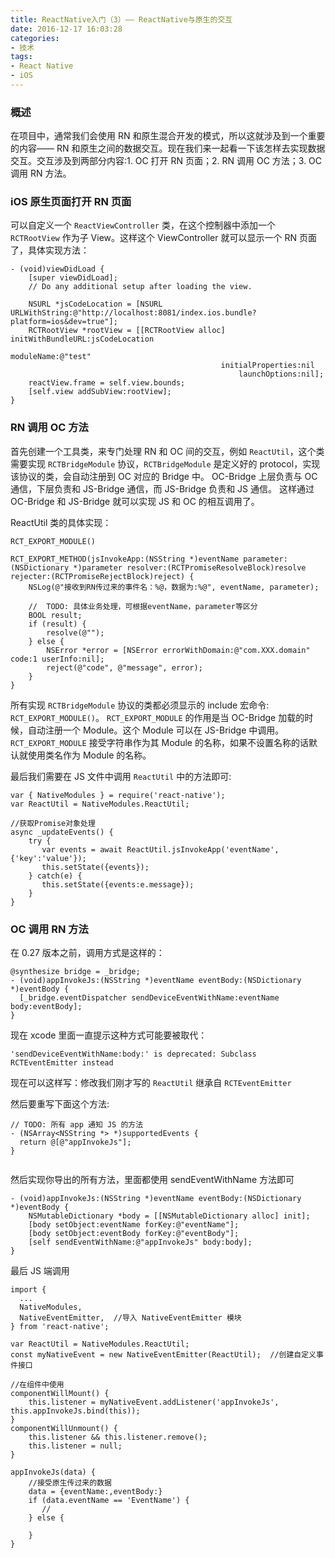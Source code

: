 ```yaml
---
title: ReactNative入门（3）—— ReactNative与原生的交互
date: 2016-12-17 16:03:28
categories:
- 技术
tags:
- React Native
- iOS
---
```


### 概述

在项目中，通常我们会使用 RN 和原生混合开发的模式，所以这就涉及到一个重要的内容—— RN 和原生之间的数据交互。现在我们来一起看一下该怎样去实现数据交互。交互涉及到两部分内容:1. OC 打开 RN 页面；2. RN 调用 OC 方法；3. OC 调用 RN 方法。

<!--more-->

### iOS 原生页面打开 RN 页面

可以自定义一个 `ReactViewController` 类，在这个控制器中添加一个 `RCTRootView` 作为子 View。这样这个 ViewController 就可以显示一个 RN 页面了，具体实现方法：

```
- (void)viewDidLoad {
    [super viewDidLoad];
    // Do any additional setup after loading the view.
    
	NSURL *jsCodeLocation = [NSURL URLWithString:@"http://localhost:8081/index.ios.bundle?platform=ios&dev=true"];
	RCTRootView *rootView = [[RCTRootView alloc] initWithBundleURL:jsCodeLocation
                                                      moduleName:@"test"
                                               initialProperties:nil
                                                   launchOptions:nil];
	reactView.frame = self.view.bounds;
	[self.view addSubView:rootView];
}
```

### RN 调用 OC 方法

首先创建一个工具类，来专门处理 RN 和 OC 间的交互，例如 `ReactUtil`，这个类需要实现 `RCTBridgeModule` 协议，`RCTBridgeModule` 是定义好的 protocol，实现该协议的类，会自动注册到 OC 对应的 Bridge 中。
OC-Bridge 上层负责与 OC 通信，下层负责和 JS-Bridge 通信，而 JS-Bridge 负责和 JS 通信。
这样通过 OC-Bridge 和 JS-Bridge 就可以实现 JS 和 OC 的相互调用了。

ReactUtil 类的具体实现：

```
RCT_EXPORT_MODULE()

RCT_EXPORT_METHOD(jsInvokeApp:(NSString *)eventName parameter:(NSDictionary *)parameter resolver:(RCTPromiseResolveBlock)resolve rejecter:(RCTPromiseRejectBlock)reject) {
    NSLog(@"接收到RN传过来的事件名：%@，数据为:%@", eventName, parameter);
    
    //  TODO: 具体业务处理，可根据eventName，parameter等区分
    BOOL result;
    if (result) {
        resolve(@"");
    } else {
        NSError *error = [NSError errorWithDomain:@"com.XXX.domain" code:1 userInfo:nil];
        reject(@"code", @"message", error);
    }
}

```

所有实现 `RCTBridgeModule` 协议的类都必须显示的 include 宏命令: `RCT_EXPORT_MODULE()`。
`RCT_EXPORT_MODULE` 的作用是当 OC-Bridge 加载的时候，自动注册一个 Module。这个 Module 可以在 JS-Bridge 中调用。
`RCT_EXPORT_MODULE` 接受字符串作为其 Module 的名称，如果不设置名称的话默认就使用类名作为 Module 的名称。

最后我们需要在 JS 文件中调用 `ReactUtil` 中的方法即可:

```
var { NativeModules } = require('react-native');
var ReactUtil = NativeModules.ReactUtil;
 
//获取Promise对象处理
async _updateEvents() {
    try {
       var events = await ReactUtil.jsInvokeApp('eventName', {'key':'value'});
       this.setState({events});
    } catch(e) {
       this.setState({events:e.message});
    }
}
```

### OC 调用 RN 方法

在 0.27 版本之前，调用方式是这样的：

```
@synthesize bridge = _bridge; 
- (void)appInvokeJs:(NSString *)eventName eventBody:(NSDictionary *)eventBody { 
  [_bridge.eventDispatcher sendDeviceEventWithName:eventName body:eventBody];
}
```

现在 xcode 里面一直提示这种方式可能要被取代：

`'sendDeviceEventWithName:body:' is deprecated: Subclass RCTEventEmitter instead`

现在可以这样写：修改我们刚才写的 `ReactUtil` 继承自 `RCTEventEmitter`

然后要重写下面这个方法:

```
// TODO: 所有 app 通知 JS 的方法
- (NSArray<NSString *> *)supportedEvents {
  return @[@"appInvokeJs"];
} 
 
```

然后实现你导出的所有方法，里面都使用 sendEventWithName 方法即可

```
- (void)appInvokeJs:(NSString *)eventName eventBody:(NSDictionary *)eventBody {
    NSMutableDictionary *body = [[NSMutableDictionary alloc] init];
    [body setObject:eventName forKey:@"eventName"];
    [body setObject:eventBody forKey:@"eventBody"];
    [self sendEventWithName:@"appInvokeJs" body:body];
}
```

最后 JS 端调用

```
import {
  ... 
  NativeModules,
  NativeEventEmitter,  //导入 NativeEventEmitter 模块
} from 'react-native';
  
var ReactUtil = NativeModules.ReactUtil;
const myNativeEvent = new NativeEventEmitter(ReactUtil);  //创建自定义事件接口
  
//在组件中使用
componentWillMount() {
    this.listener = myNativeEvent.addListener('appInvokeJs', this.appInvokeJs.bind(this)); 
}
componentWillUnmount() { 
    this.listener && this.listener.remove();
    this.listener = null; 
} 

appInvokeJs(data) {
    //接受原生传过来的数据 
    data = {eventName:,eventBody:}
    if (data.eventName == 'EventName') {
       //
    } else {
        
    }  
}
```








